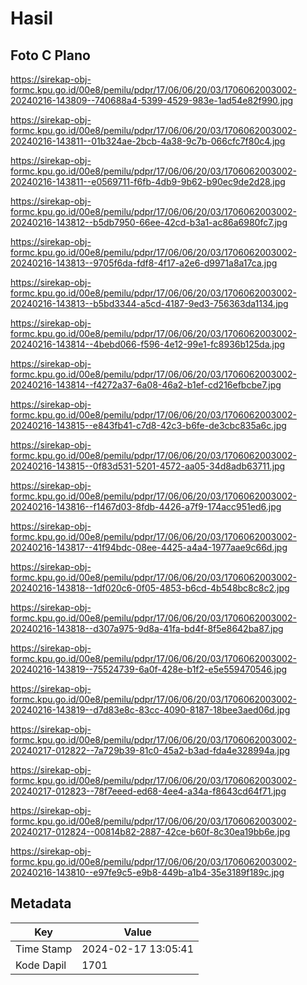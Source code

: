 # Hasil

## Foto C Plano

https://sirekap-obj-formc.kpu.go.id/00e8/pemilu/pdpr/17/06/06/20/03/1706062003002-20240216-143809--740688a4-5399-4529-983e-1ad54e82f990.jpg

https://sirekap-obj-formc.kpu.go.id/00e8/pemilu/pdpr/17/06/06/20/03/1706062003002-20240216-143811--01b324ae-2bcb-4a38-9c7b-066cfc7f80c4.jpg

https://sirekap-obj-formc.kpu.go.id/00e8/pemilu/pdpr/17/06/06/20/03/1706062003002-20240216-143811--e0569711-f6fb-4db9-9b62-b90ec9de2d28.jpg

https://sirekap-obj-formc.kpu.go.id/00e8/pemilu/pdpr/17/06/06/20/03/1706062003002-20240216-143812--b5db7950-66ee-42cd-b3a1-ac86a6980fc7.jpg

https://sirekap-obj-formc.kpu.go.id/00e8/pemilu/pdpr/17/06/06/20/03/1706062003002-20240216-143813--9705f6da-fdf8-4f17-a2e6-d9971a8a17ca.jpg

https://sirekap-obj-formc.kpu.go.id/00e8/pemilu/pdpr/17/06/06/20/03/1706062003002-20240216-143813--b5bd3344-a5cd-4187-9ed3-756363da1134.jpg

https://sirekap-obj-formc.kpu.go.id/00e8/pemilu/pdpr/17/06/06/20/03/1706062003002-20240216-143814--4bebd066-f596-4e12-99e1-fc8936b125da.jpg

https://sirekap-obj-formc.kpu.go.id/00e8/pemilu/pdpr/17/06/06/20/03/1706062003002-20240216-143814--f4272a37-6a08-46a2-b1ef-cd216efbcbe7.jpg

https://sirekap-obj-formc.kpu.go.id/00e8/pemilu/pdpr/17/06/06/20/03/1706062003002-20240216-143815--e843fb41-c7d8-42c3-b6fe-de3cbc835a6c.jpg

https://sirekap-obj-formc.kpu.go.id/00e8/pemilu/pdpr/17/06/06/20/03/1706062003002-20240216-143815--0f83d531-5201-4572-aa05-34d8adb63711.jpg

https://sirekap-obj-formc.kpu.go.id/00e8/pemilu/pdpr/17/06/06/20/03/1706062003002-20240216-143816--f1467d03-8fdb-4426-a7f9-174acc951ed6.jpg

https://sirekap-obj-formc.kpu.go.id/00e8/pemilu/pdpr/17/06/06/20/03/1706062003002-20240216-143817--41f94bdc-08ee-4425-a4a4-1977aae9c66d.jpg

https://sirekap-obj-formc.kpu.go.id/00e8/pemilu/pdpr/17/06/06/20/03/1706062003002-20240216-143818--1df020c6-0f05-4853-b6cd-4b548bc8c8c2.jpg

https://sirekap-obj-formc.kpu.go.id/00e8/pemilu/pdpr/17/06/06/20/03/1706062003002-20240216-143818--d307a975-9d8a-41fa-bd4f-8f5e8642ba87.jpg

https://sirekap-obj-formc.kpu.go.id/00e8/pemilu/pdpr/17/06/06/20/03/1706062003002-20240216-143819--75524739-6a0f-428e-b1f2-e5e559470546.jpg

https://sirekap-obj-formc.kpu.go.id/00e8/pemilu/pdpr/17/06/06/20/03/1706062003002-20240216-143819--d7d83e8c-83cc-4090-8187-18bee3aed06d.jpg

https://sirekap-obj-formc.kpu.go.id/00e8/pemilu/pdpr/17/06/06/20/03/1706062003002-20240217-012822--7a729b39-81c0-45a2-b3ad-fda4e328994a.jpg

https://sirekap-obj-formc.kpu.go.id/00e8/pemilu/pdpr/17/06/06/20/03/1706062003002-20240217-012823--78f7eeed-ed68-4ee4-a34a-f8643cd64f71.jpg

https://sirekap-obj-formc.kpu.go.id/00e8/pemilu/pdpr/17/06/06/20/03/1706062003002-20240217-012824--00814b82-2887-42ce-b60f-8c30ea19bb6e.jpg

https://sirekap-obj-formc.kpu.go.id/00e8/pemilu/pdpr/17/06/06/20/03/1706062003002-20240216-143810--e97fe9c5-e9b8-449b-a1b4-35e3189f189c.jpg


## Metadata

| Key        | Value               |
| ---------- | ------------------- |
| Time Stamp | 2024-02-17 13:05:41 |
| Kode Dapil | 1701                |



